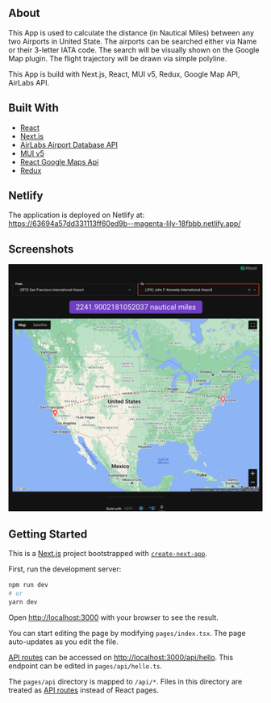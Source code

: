 ## About

This App is used to calculate the distance (in Nautical Miles) between any two Airports in United State. The airports can be searched either via Name or their 3-letter IATA code. The search will be visually shown on the Google Map plugin. The flight trajectory will be drawn via simple polyline.

This App is build with Next.js, React, MUI v5, Redux, Google Map API, AirLabs API.

## Built With

- [React](https://react.com)
- [Next.js](https://nextjs.org/)
- [AirLabs Airport Database API](https://airlabs.co/docs/airports)
- [MUI v5](https://mui.com/)
- [React Google Maps Api](https://react-google-maps-api-docs.netlify.app/)
- [Redux](https://redux.js.org/)

## Netlify

The application is deployed on Netlify at:
https://63694a57dd331113ff60ed9b--magenta-lily-18fbbb.netlify.app/

## Screenshots

<img src="public/airport-us-locator-homepage.jpg" alt="US Airport Locator App Main Page">

## Getting Started

This is a [Next.js](https://nextjs.org/) project bootstrapped with [`create-next-app`](https://github.com/vercel/next.js/tree/canary/packages/create-next-app).

First, run the development server:

```bash
npm run dev
# or
yarn dev
```

Open [http://localhost:3000](http://localhost:3000) with your browser to see the result.

You can start editing the page by modifying `pages/index.tsx`. The page auto-updates as you edit the file.

[API routes](https://nextjs.org/docs/api-routes/introduction) can be accessed on [http://localhost:3000/api/hello](http://localhost:3000/api/hello). This endpoint can be edited in `pages/api/hello.ts`.

The `pages/api` directory is mapped to `/api/*`. Files in this directory are treated as [API routes](https://nextjs.org/docs/api-routes/introduction) instead of React pages.
